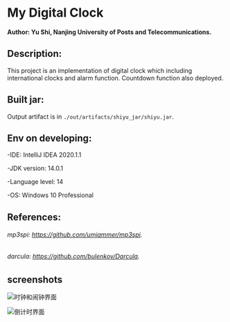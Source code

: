 # My Digital Clock

**Author: Yu Shi, Nanjing University of Posts and Telecommunications.**

## Description:

This project is an implementation of digital clock which including international clocks and
alarm function. Countdown function also deployed.

## Built jar:

Output artifact is in `./out/artifacts/shiyu_jar/shiyu.jar`.

## Env on developing:

-IDE:              IntelliJ IDEA 2020.1.1

-JDK               version: 14.0.1

-Language level:   14

-OS:               Windows 10 Professional

## References:
###### mp3spi:  https://github.com/umjammer/mp3spi.
###### darcula: https://github.com/bulenkov/Darcula.

## screenshots
![时钟和闹钟界面](https://shiyu.work/wordpress/wp-content/uploads/2020/06/QQ截图20200608132312.png)

![倒计时界面](https://shiyu.work/wordpress/wp-content/uploads/2020/06/QQ截图20200608132637.png)
